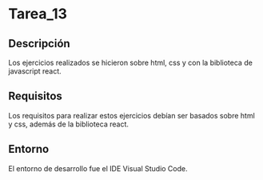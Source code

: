 # Tarea_13

## Descripción
Los ejercicios realizados se hicieron sobre html, css y con la biblioteca de javascript react.

## Requisitos
Los requisitos para realizar estos ejercicios debían ser basados sobre html y css, además de la biblioteca react.

## Entorno
El entorno de desarrollo fue el IDE Visual Studio Code.

